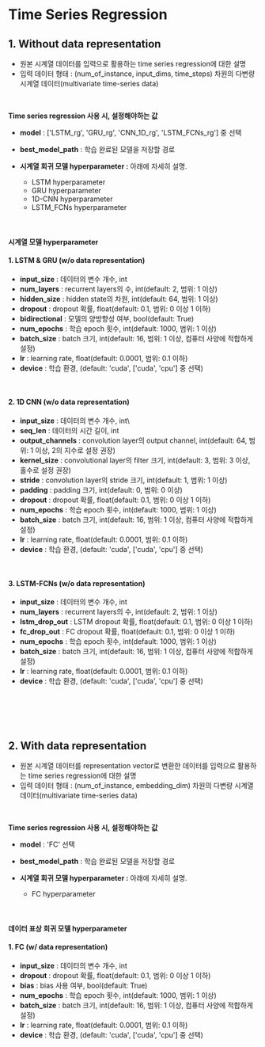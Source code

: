 # Time Series Regression

## 1. Without data representation

- 원본 시계열 데이터를 입력으로 활용하는 time series regression에 대한 설명
- 입력 데이터 형태 : (num_of_instance, input_dims, time_steps) 차원의 다변량 시계열 데이터(multivariate time-series data)
<br>

**Time series regression 사용 시, 설정해야하는 값**
* **model** : ['LSTM_rg', 'GRU_rg', 'CNN_1D_rg', 'LSTM_FCNs_rg'] 중 선택
* **best_model_path** : 학습 완료된 모델을 저장할 경로

* **시계열 회귀 모델 hyperparameter :** 아래에 자세히 설명.
  * LSTM hyperparameter 
  * GRU hyperparameter 
  * 1D-CNN hyperparameter
  * LSTM_FCNs hyperparameter
<br>

#### 시계열  모델 hyperparameter <br>

#### 1. LSTM & GRU (w/o data representation)
- **input_size** : 데이터의 변수 개수, int
- **num_layers** : recurrent layers의 수, int(default: 2, 범위: 1 이상)
- **hidden_size** : hidden state의 차원, int(default: 64, 범위: 1 이상)
- **dropout** : dropout 확률, float(default: 0.1, 범위: 0 이상 1 이하)
- **bidirectional** : 모델의 양방향성 여부, bool(default: True)
- **num_epochs** : 학습 epoch 횟수, int(default: 1000, 범위: 1 이상)
- **batch_size** : batch 크기, int(default: 16, 범위: 1 이상, 컴퓨터 사양에 적합하게 설정)
- **lr** : learning rate, float(default: 0.0001, 범위: 0.1 이하)
- **device** : 학습 환경, (default: 'cuda', ['cuda', 'cpu'] 중 선택)
<br>

#### 2. 1D CNN (w/o data representation)
- **input_size** : 데이터의 변수 개수, int\
- **seq_len** : 데이터의 시간 길이, int
- **output_channels** : convolution layer의 output channel, int(default: 64, 범위: 1 이상, 2의 지수로 설정 권장)
- **kernel_size** : convolutional layer의 filter 크기, int(default: 3, 범위: 3 이상, 홀수로 설정 권장)
- **stride** : convolution layer의 stride 크기, int(default: 1, 범위: 1 이상)
- **padding** : padding 크기, int(default: 0, 범위: 0 이상)
- **dropout** : dropout 확률, float(default: 0.1, 범위: 0 이상 1 이하)
- **num_epochs** : 학습 epoch 횟수, int(default: 1000, 범위: 1 이상)
- **batch_size** : batch 크기, int(default: 16, 범위: 1 이상, 컴퓨터 사양에 적합하게 설정)
- **lr** : learning rate, float(default: 0.0001, 범위: 0.1 이하)
- **device** : 학습 환경, (default: 'cuda', ['cuda', 'cpu'] 중 선택)
<br>

#### 3.	LSTM-FCNs (w/o data representation)
- **input_size** : 데이터의 변수 개수, int
- **num_layers** : recurrent layers의 수, int(default: 2, 범위: 1 이상)
- **lstm_drop_out** : LSTM dropout 확률, float(default: 0.1, 범위: 0 이상 1 이하)
- **fc_drop_out** : FC dropout 확률, float(default: 0.1, 범위: 0 이상 1 이하)
- **num_epochs** : 학습 epoch 횟수, int(default: 1000, 범위: 1 이상)
- **batch_size** : batch 크기, int(default: 16, 범위: 1 이상, 컴퓨터 사양에 적합하게 설정)
- **lr** : learning rate, float(default: 0.0001, 범위: 0.1 이하)
- **device** : 학습 환경, (default: 'cuda', ['cuda', 'cpu'] 중 선택)
<br>
  
<br><br>
## 2. With data representation
- 원본 시계열 데이터를 representation vector로 변환한 데이터를 입력으로 활용하는 time series regression에 대한 설명
- 입력 데이터 형태 : (num_of_instance, embedding_dim) 차원의 다변량 시계열 데이터(multivariate time-series data)
<br>

**Time series regression 사용 시, 설정해야하는 값**
* **model** : 'FC' 선택
* **best_model_path** : 학습 완료된 모델을 저장할 경로

* **시계열 회귀 모델 hyperparameter :** 아래에 자세히 설명.
  * FC hyperparameter 
<br>

#### 데이터 표상 회귀 모델 hyperparameter <br>

#### 1. FC (w/ data representation)
- **input_size** : 데이터의 변수 개수, int
- **dropout** : dropout 확률, float(default: 0.1, 범위: 0 이상 1 이하)
- **bias** : bias 사용 여부, bool(default: True)
- **num_epochs** : 학습 epoch 횟수, int(default: 1000, 범위: 1 이상)
- **batch_size** : batch 크기, int(default: 16, 범위: 1 이상, 컴퓨터 사양에 적합하게 설정)
- **lr** : learning rate, float(default: 0.0001, 범위: 0.1 이하)
- **device** : 학습 환경, (default: 'cuda', ['cuda', 'cpu'] 중 선택)
<br>
